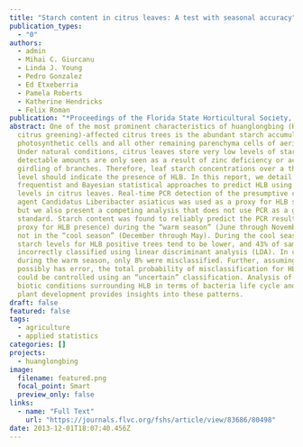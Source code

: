 ```yaml
---
title: "Starch content in citrus leaves: A test with seasonal accuracy"
publication_types:
  - "0"
authors:
  - admin
  - Mihai C. Giurcanu
  - Linda J. Young
  - Pedro Gonzalez
  - Ed Etxeberria
  - Pamela Roberts
  - Katherine Hendricks
  - Felix Roman
publication: "*Proceedings of the Florida State Horticultural Society, 126*, 75-83"
abstract: One of the most prominent characteristics of huanglongbing (HLB or
  citrus greening)-affected citrus trees is the abundant starch accumulation in
  photosynthetic cells and all other remaining parenchyma cells of aerial parts.
  Under natural conditions, citrus leaves store very low levels of starch, and
  detectable amounts are only seen as a result of zinc deficiency or accidental
  girdling of branches. Therefore, leaf starch concentrations over a threshold
  level should indicate the presence of HLB. In this report, we detail both
  frequentist and Bayesian statistical approaches to predict HLB using starch
  levels in citrus leaves. Real-time PCR detection of the presumptive causing
  agent Candidatus Liberibacter asiaticus was used as a proxy for HLB status,
  but we also present a competing analysis that does not use PCR as a gold
  standard. Starch content was found to reliably predict the PCR results (the
  proxy for HLB presence) during the “warm season” (June through November), but
  not in the “cool season” (December through May). During the cool season,
  starch levels for HLB positive trees tend to be lower, and 43% of samples were
  incorrectly classified using linear discriminant analysis (LDA). In contrast,
  during the warm season, only 8% were misclassified. Further, assuming PCR
  possibly has error, the total probability of misclassification for HLB status
  could be controlled using an “uncertain” classification. Analysis of the
  biotic conditions surrounding HLB in terms of bacteria life cycle and the
  plant development provides insights into these patterns.
draft: false
featured: false
tags:
  - agriculture
  - applied statistics
categories: []
projects:
  - huanglongbing
image:
  filename: featured.png
  focal_point: Smart
  preview_only: false
links:
  - name: "Full Text"
    url: "https://journals.flvc.org/fshs/article/view/83686/80498"
date: 2013-12-01T18:07:40.456Z
---
```

